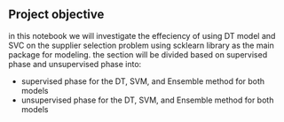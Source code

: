 ## Project objective
in this notebook we will investigate the effeciency of using DT model and SVC on the supplier selection problem using scklearn library as the main package for modeling. the section will be divided based on supervised phase and unsupervised phase into:

*   supervised phase for the DT, SVM, and Ensemble method for both models
*   unsupervised phase for the DT, SVM, and Ensemble method for both models

